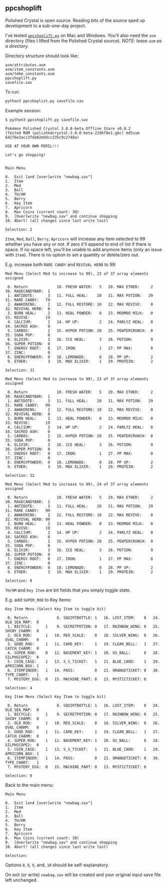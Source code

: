 ## ppcshoplift

Polished Crystal is open source.
Reading bits of the source sped up development to a sub-one-day project.

I've tested [`ppcshoplift.py`](ppcshoplift.py) on Mac and Windows.  You'll also need the `asm` directory (files I lifted from the Polished Crystal source). _NOTE: leave `asm` as a directory._

Directory structure should look like:

```
asm/attributes.asm
asm/item_constants.asm
asm/tmhm_constants.asm
ppcshoplift.py
savefile.sav
```

To run:

```bash
python3 ppcshoplist.py savefile.sav
```

Example session:

```
$ python3 ppcshoplift.py savefile.sav

Pokémon Polished Crystal 3.0.0-beta Offline Store v0.0.2
(Tested ROM (polishedcrystal-3.0.0-beta-22d6f8e1.gbc) md5sum 64276e3acc3fda02e0dcc235c9c2748a)

USE AT YOUR OWN PERIL!!!

Let's go shopping!


Main Menu

0.  Exit [and [over]write "newbag.sav"]
1.  Item
2.  Med
3.  Ball
4.  TH/HM
5.  Berry
6.  Key Item
7.  Apricorn
8.  Max Coins (current count: 30)
9.  [Over]write "newbag.sav" and continue shopping
10. Abort! (all changes since last write lost)

Selection: 2
```

`Item`, `Med`, `Ball`, `Berry`, `Apricorn` will increase any item selected to 99 whether you have any or not.  If zero it'll append to end of list if there is space.  If no space left, you'll be unable to add anymore items (only an issue with `Item`).  There is no option to set a quantity or delete/zero out.

E.g. increase both `RARE CANDY` and `REVIVAL HERB` to 99:

```
Med Menu (Select Med to increase to 99), 23 of 37 array elements assigned

 0. Return             10. FRESH WATER:   5   20. MAX ETHER:     2   30. RAGECANDYBAR:  1
 1. ANTIDOTE:      3   11. FULL HEAL:    20   21. MAX POTION:   29   31. RARE CANDY:   79
 2. AWAKENING:     2   12. FULL RESTORE: 10   22. MAX REVIVE:    0   32. REVIVAL HERB:  0
 3. BURN HEAL:     2   13. HEAL POWDER:   0   23. MOOMOO MILK:   0   33. REVIVE:       19
 4. CALCIUM:       2   14. HP UP:         2   24. PARLYZ HEAL:   0   34. SACRED ASH:    0
 5. CARBOS:        2   15. HYPER POTION: 20   25. PEWTERCRUNCH:  0   35. SODA POP:      0
 6. ELIXIR:        3   16. ICE HEAL:      3   26. POTION:        9   36. SUPER POTION:  0
 7. ENERGY ROOT:   0   17. IRON:          1   27. PP MAX:        0   37. ZINC:          0
 8. ENERGYPOWDER:  0   18. LEMONADE:      0   28. PP UP:         2
 9. ETHER:         3   19. MAX ELIXIR:    1   29. PROTEIN:       2

Selection: 31

Med Menu (Select Med to increase to 99), 23 of 37 array elements assigned

 0. Return             10. FRESH WATER:   5   20. MAX ETHER:     2   30. RAGECANDYBAR:  1
 1. ANTIDOTE:      3   11. FULL HEAL:    20   21. MAX POTION:   29   31. RARE CANDY:   99
 2. AWAKENING:     2   12. FULL RESTORE: 10   22. MAX REVIVE:    0   32. REVIVAL HERB:  0
 3. BURN HEAL:     2   13. HEAL POWDER:   0   23. MOOMOO MILK:   0   33. REVIVE:       19
 4. CALCIUM:       2   14. HP UP:         2   24. PARLYZ HEAL:   0   34. SACRED ASH:    0
 5. CARBOS:        2   15. HYPER POTION: 20   25. PEWTERCRUNCH:  0   35. SODA POP:      0
 6. ELIXIR:        3   16. ICE HEAL:      3   26. POTION:        9   36. SUPER POTION:  0
 7. ENERGY ROOT:   0   17. IRON:          1   27. PP MAX:        0   37. ZINC:          0
 8. ENERGYPOWDER:  0   18. LEMONADE:      0   28. PP UP:         2
 9. ETHER:         3   19. MAX ELIXIR:    1   29. PROTEIN:       2

Selection: 32

Med Menu (Select Med to increase to 99), 24 of 37 array elements assigned

 0. Return             10. FRESH WATER:   5   20. MAX ETHER:     2   30. RAGECANDYBAR:  1
 1. ANTIDOTE:      3   11. FULL HEAL:    20   21. MAX POTION:   29   31. RARE CANDY:   99
 2. AWAKENING:     2   12. FULL RESTORE: 10   22. MAX REVIVE:    0   32. REVIVAL HERB: 99
 3. BURN HEAL:     2   13. HEAL POWDER:   0   23. MOOMOO MILK:   0   33. REVIVE:       19
 4. CALCIUM:       2   14. HP UP:         2   24. PARLYZ HEAL:   0   34. SACRED ASH:    0
 5. CARBOS:        2   15. HYPER POTION: 20   25. PEWTERCRUNCH:  0   35. SODA POP:      0
 6. ELIXIR:        3   16. ICE HEAL:      3   26. POTION:        9   36. SUPER POTION:  0
 7. ENERGY ROOT:   0   17. IRON:          1   27. PP MAX:        0   37. ZINC:          0
 8. ENERGYPOWDER:  0   18. LEMONADE:      0   28. PP UP:         2
 9. ETHER:         3   19. MAX ELIXIR:    1   29. PROTEIN:       2

Selection: 0
```

`TH/HM` and `Key Item` are bit fields that you simply toggle state.

E.g. add `SUPER_ROD` to Key Items:

```
Key Item Menu (Select Key Item to toggle bit)

 0. Return             8. SQUIRTBOTTLE: 1   16. LOST_ITEM:    0   24. OLD_SEA_MAP:  0
 1. BICYCLE:      1    9. SECRETPOTION: 0   17. RAINBOW_WING: 0   25. SHINY_CHARM:  0
 2. OLD_ROD:      1   10. RED_SCALE:    0   18. SILVER_WING:  0   26. OVAL_CHARM:   0
 3. GOOD_ROD:     1   11. CARD_KEY:     1   19. CLEAR_BELL:   1   27. CATCH_CHARM:  0
 4. SUPER_ROD:    0   12. BASEMENT_KEY: 1   20. GS_BALL:      0   28. SILPHSCOPE2:  0
 5. COIN_CASE:    1   13. S_S_TICKET:   1   21. BLUE_CARD:    1   29. APRICORN_BOX: 1
 6. ITEMFINDER:   1   14. PASS:         0   22. ORANGETICKET: 0   30. TYPE_CHART:   1
 7. MYSTERY_EGG:  0   15. MACHINE_PART: 0   23. MYSTICTICKET: 0

Selection: 4

Key Item Menu (Select Key Item to toggle bit)

 0. Return             8. SQUIRTBOTTLE: 1   16. LOST_ITEM:    0   24. OLD_SEA_MAP:  0
 1. BICYCLE:      1    9. SECRETPOTION: 0   17. RAINBOW_WING: 0   25. SHINY_CHARM:  0
 2. OLD_ROD:      1   10. RED_SCALE:    0   18. SILVER_WING:  0   26. OVAL_CHARM:   0
 3. GOOD_ROD:     1   11. CARD_KEY:     1   19. CLEAR_BELL:   1   27. CATCH_CHARM:  0
 4. SUPER_ROD:    1   12. BASEMENT_KEY: 1   20. GS_BALL:      0   28. SILPHSCOPE2:  0
 5. COIN_CASE:    1   13. S_S_TICKET:   1   21. BLUE_CARD:    1   29. APRICORN_BOX: 1
 6. ITEMFINDER:   1   14. PASS:         0   22. ORANGETICKET: 0   30. TYPE_CHART:   1
 7. MYSTERY_EGG:  0   15. MACHINE_PART: 0   23. MYSTICTICKET: 0

Selection: 0
```

Back to the main menu:

```
Main Menu

0.  Exit [and [over]write "newbag.sav"]
1.  Item
2.  Med
3.  Ball
4.  TH/HM
5.  Berry
6.  Key Item
7.  Apricorn
8.  Max Coins (current count: 30)
9.  [Over]write "newbag.sav" and continue shopping
10. Abort! (all changes since last write lost)

Selection:
```

Options `0`, `8`, `9`, and, `10` should be self-explanatory.

On exit (or write) `newbag.sav` will be created and your original input save file left unchanged.
